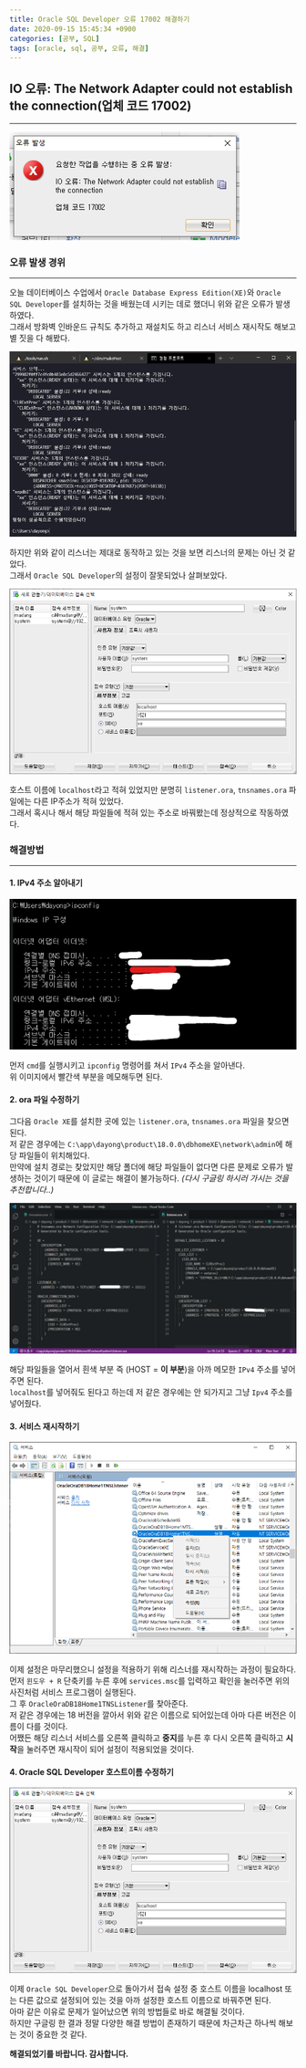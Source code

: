 ```yaml
---
title: Oracle SQL Developer 오류 17002 해결하기
date: 2020-09-15 15:45:34 +0900
categories: [공부, SQL]
tags: [oracle, sql, 공부, 오류, 해결]
---
```


## IO 오류: The Network Adapter could not establish the connection(업체 코드 17002)

---

![오류 사진](/assets/img/post/2020-09-15-154921.png)

### 오류 발생 경위

---

오늘 데이터베이스 수업에서 `Oracle Database Express Edition(XE)`와 `Oracle SQL Developer`를 설치하는 것을 배웠는데 시키는 데로 했더니 위와 같은 오류가 발생하였다.\
그래서 방화벽 인바운드 규칙도 추가하고 재설치도 하고 리스너 서비스 재시작도 해보고 별 짓을 다 해봤다.

![리스너 서비스 명령어](/assets/img/post/2020-09-15-155901.png)

하지만 위와 같이 리스너는 제대로 동작하고 있는 것을 보면 리스너의 문제는 아닌 것 같았다.\
그래서 `Oracle SQL Developer`의 설정이 잘못되었나 살펴보았다.

![Oracle SQL Developer 설정 화면](/assets/img/post/2020-09-15-160332.png)

호스트 이름에 `localhost`라고 적혀 있었지만 분명히 `listener.ora`, `tnsnames.ora` 파일에는 다른 IP주소가 적혀 있었다.\
그래서 혹시나 해서 해당 파일들에 적혀 있는 주소로 바꿔봤는데 정상적으로 작동하였다.

### 해결방법

---

#### 1. IPv4 주소 알아내기

![ipconfig](/assets/img/post/2020-09-15-163107.png)

먼저 `cmd`를 실행시키고 `ipconfig` 명령어를 쳐서 `IPv4` 주소을 알아낸다.\
위 이미지에서 빨간색 부분을 메모해두면 된다.

#### 2. ora 파일 수정하기

그다음 `Oracle XE`를 설치한 곳에 있는 `listener.ora`, `tnsnames.ora` 파일을 찾으면 된다.\
저 같은 경우에는 `C:\app\dayong\product\18.0.0\dbhomeXE\network\admin`에 해당 파일들이 위치해있다.\
만약에 설치 경로는 찾았지만 해당 폴더에 해당 파일들이 없다면 다른 문제로 오류가 발생하는 것이기 때문에 이 글로는 해결이 불가능하다. _(다시 구글링 하시러 가시는 것을 추천합니다..)_

![ora 파일 수정 방법](/assets/img/post/2020-09-15-163745.png)

해당 파일들을 열어서 흰색 부분 즉 (HOST = **이 부분**)을 아까 메모한 `IPv4` 주소를 넣어주면 된다.\
`localhost`를 넣어줘도 된다고 하는데 저 같은 경우에는 안 되가지고 그냥 `Ipv4` 주소를 넣어줬다.

#### 3. 서비스 재시작하기

![서비스 재시작](/assets/img/post/2020-09-15-164150.png)

이제 설정은 마무리했으니 설정을 적용하기 위해 리스너를 재시작하는 과정이 필요하다.\
먼저 `윈도우 + R` 단축키를 누른 후에 `services.msc`를 입력하고 확인을 눌러주면 위의 사진처럼 서비스 프로그램이 실행된다.\
그 후 `OracleOraDB18Home1TNSListener`를 찾아준다.\
저 같은 경우에는 18 버전을 깔아서 위와 같은 이름으로 되어있는데 아마 다른 버전은 이름이 다를 것이다.\
어쨌든 해당 리스너 서비스를 오른쪽 클릭하고 **중지**를 누른 후 다시 오른쪽 클릭하고 **시작**을 눌러주면 재시작이 되어 설정이 적용되었을 것이다.

#### 4. Oracle SQL Developer 호스트이름 수정하기

![Oracle SQL Developer 설정 화면](/assets/img/post/2020-09-15-160332.png)

이제 `Oracle SQL Developer`으로 돌아가서 접속 설정 중 호스트 이름을 localhost 또는 다른 값으로 설정되어 있는 것을 아까 설정한 호스트 이름으로 바꿔주면 된다.\
아마 같은 이유로 문제가 일어났으면 위의 방법들로 바로 해결될 것이다.\
하지만 구글링 한 결과 정말 다양한 해결 방법이 존재하기 때문에 차근차근 하나씩 해보는 것이 중요한 것 같다.

**해결되었기를 바랍니다.
감사합니다.**
